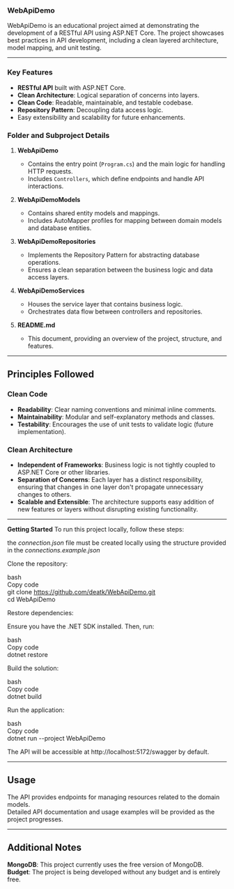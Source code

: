### WebApiDemo

WebApiDemo is an educational project aimed at demonstrating the development of a RESTful API using ASP.NET Core. 
The project showcases best practices in API development, including a clean layered architecture, model mapping, and unit testing.

---

### Key Features

- **RESTful API** built with ASP.NET Core.
- **Clean Architecture**: Logical separation of concerns into layers.
- **Clean Code**: Readable, maintainable, and testable codebase.
- **Repository Pattern**: Decoupling data access logic.
- Easy extensibility and scalability for future enhancements.

### Folder and Subproject Details

1. **WebApiDemo**  
   - Contains the entry point (`Program.cs`) and the main logic for handling HTTP requests.
   - Includes `Controllers`, which define endpoints and handle API interactions.

2. **WebApiDemoModels**  
   - Contains shared entity models and mappings.  
   - Includes AutoMapper profiles for mapping between domain models and database entities.

3. **WebApiDemoRepositories**  
   - Implements the Repository Pattern for abstracting database operations.
   - Ensures a clean separation between the business logic and data access layers.

4. **WebApiDemoServices**  
   - Houses the service layer that contains business logic.
   - Orchestrates data flow between controllers and repositories.

5. **README.md**  
   - This document, providing an overview of the project, structure, and features.

---

## Principles Followed

### Clean Code

- **Readability**: Clear naming conventions and minimal inline comments.
- **Maintainability**: Modular and self-explanatory methods and classes.
- **Testability**: Encourages the use of unit tests to validate logic (future implementation).

### Clean Architecture

- **Independent of Frameworks**: Business logic is not tightly coupled to ASP.NET Core or other libraries.
- **Separation of Concerns**: Each layer has a distinct responsibility, ensuring that changes in one layer don't propagate unnecessary changes to others.
- **Scalable and Extensible**: The architecture supports easy addition of new features or layers without disrupting existing functionality.

---

**Getting Started**
To run this project locally, follow these steps:

the *connection.json* file must be created locally using the structure provided in the *connections.example.json*

Clone the repository:

bash\
Copy code\
git clone https://github.com/deatk/WebApiDemo.git \
cd WebApiDemo

Restore dependencies:

Ensure you have the .NET SDK installed. Then, run:

bash\
Copy code\
dotnet restore

Build the solution:

bash\
Copy code\
dotnet build

Run the application:

bash\
Copy code\
dotnet run --project WebApiDemo

The API will be accessible at http://localhost:5172/swagger by default.

---

## Usage

The API provides endpoints for managing resources related to the domain models.\
Detailed API documentation and usage examples will be provided as the project progresses.

---

## Additional Notes

**MongoDB**: This project currently uses the free version of MongoDB.
**Budget**: The project is being developed without any budget and is entirely free.

